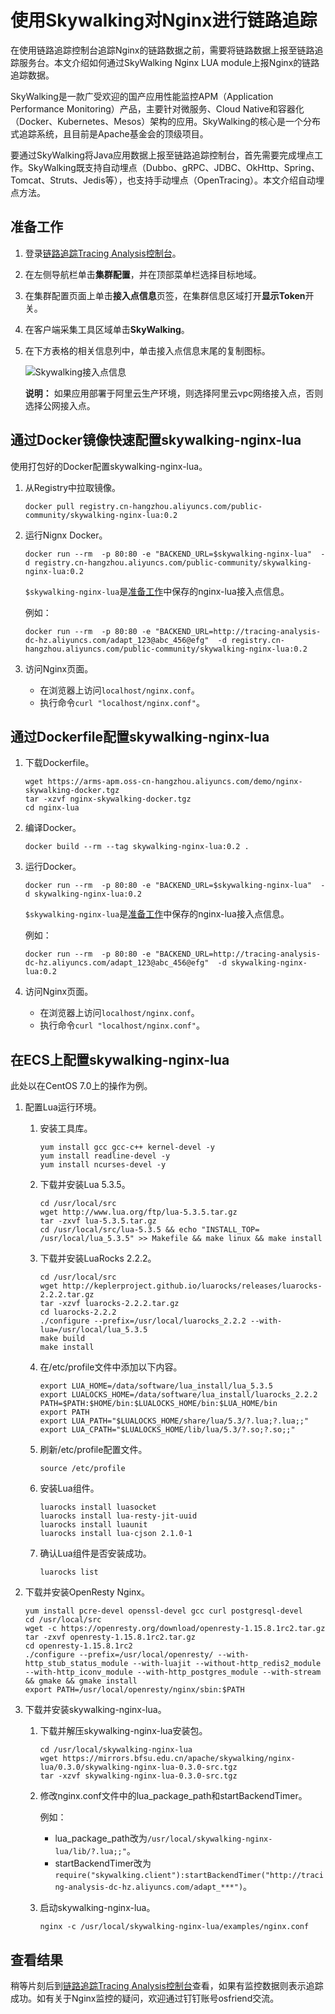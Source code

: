 # 使用Skywalking对Nginx进行链路追踪

在使用链路追踪控制台追踪Nginx的链路数据之前，需要将链路数据上报至链路追踪服务台。本文介绍如何通过SkyWalking Nginx LUA module上报Nginx的链路追踪数据。

SkyWalking是一款广受欢迎的国产应用性能监控APM（Application Performance Monitoring）产品，主要针对微服务、Cloud Native和容器化（Docker、Kubernetes、Mesos）架构的应用。SkyWalking的核心是一个分布式追踪系统，且目前是Apache基金会的顶级项目。

要通过SkyWalking将Java应用数据上报至链路追踪控制台，首先需要完成埋点工作。SkyWalking既支持自动埋点（Dubbo、gRPC、JDBC、OkHttp、Spring、Tomcat、Struts、Jedis等），也支持手动埋点（OpenTracing）。本文介绍自动埋点方法。

## 准备工作

1.  登录[链路追踪Tracing Analysis控制台](https://tracing-sg.console.aliyun.com/)。

2.  在左侧导航栏单击**集群配置**，并在顶部菜单栏选择目标地域。

3.  在集群配置页面上单击**接入点信息**页签，在集群信息区域打开**显示Token**开关。

4.  在客户端采集工具区域单击**SkyWalking**。

5.  在下方表格的相关信息列中，单击接入点信息末尾的复制图标。

    ![Skywalking接入点信息](https://static-aliyun-doc.oss-accelerate.aliyuncs.com/assets/img/zh-CN/6357049061/p207267.png)

    **说明：** 如果应用部署于阿里云生产环境，则选择阿里云vpc网络接入点，否则选择公网接入点。


## 通过Docker镜像快速配置skywalking-nginx-lua

使用打包好的Docker配置skywalking-nginx-lua。

1.  从Registry中拉取镜像。

    ```
    docker pull registry.cn-hangzhou.aliyuncs.com/public-community/skywalking-nginx-lua:0.2
    ```

2.  运行Nignx Docker。

    ```
    docker run --rm  -p 80:80 -e "BACKEND_URL=$skywalking-nginx-lua"  -d registry.cn-hangzhou.aliyuncs.com/public-community/skywalking-nginx-lua:0.2
    ```

    `$skywalking-nginx-lua`是[准备工作](#section_hst_9gl_yew)中保存的nginx-lua接入点信息。

    例如：

    ```
    docker run --rm  -p 80:80 -e "BACKEND_URL=http://tracing-analysis-dc-hz.aliyuncs.com/adapt_123@abc_456@efg"  -d registry.cn-hangzhou.aliyuncs.com/public-community/skywalking-nginx-lua:0.2
    ```

3.  访问Nginx页面。

    -   在浏览器上访问`localhost/nginx.conf`。
    -   执行命令`curl "localhost/nginx.conf"`。

## 通过Dockerfile配置skywalking-nginx-lua

1.  下载Dockerfile。

    ```
    wget https://arms-apm.oss-cn-hangzhou.aliyuncs.com/demo/nginx-skywalking-docker.tgz
    tar -xzvf nginx-skywalking-docker.tgz
    cd nginx-lua
    ```

2.  编译Docker。

    ```
    docker build --rm --tag skywalking-nginx-lua:0.2 .
    ```

3.  运行Docker。

    ```
    docker run --rm  -p 80:80 -e "BACKEND_URL=$skywalking-nginx-lua"  -d skywalking-nginx-lua:0.2
    ```

    `$skywalking-nginx-lua`是[准备工作](#section_hst_9gl_yew)中保存的nginx-lua接入点信息。

    例如：

    ```
    docker run --rm  -p 80:80 -e "BACKEND_URL=http://tracing-analysis-dc-hz.aliyuncs.com/adapt_123@abc_456@efg"  -d skywalking-nginx-lua:0.2
    ```

4.  访问Nginx页面。

    -   在浏览器上访问`localhost/nginx.conf`。
    -   执行命令`curl "localhost/nginx.conf"`。

## 在ECS上配置skywalking-nginx-lua

此处以在CentOS 7.0上的操作为例。

1.  配置Lua运行环境。

    1.  安装工具库。

        ```
        yum install gcc gcc-c++ kernel-devel -y
        yum install readline-devel -y
        yum install ncurses-devel -y
        ```

    2.  下载并安装Lua 5.3.5。

        ```
        cd /usr/local/src
        wget http://www.lua.org/ftp/lua-5.3.5.tar.gz
        tar -zxvf lua-5.3.5.tar.gz
        cd /usr/local/src/lua-5.3.5 && echo "INSTALL_TOP= /usr/local/lua_5.3.5" >> Makefile && make linux && make install
        ```

    3.  下载并安装LuaRocks 2.2.2。

        ```
        cd /usr/local/src
        wget http://keplerproject.github.io/luarocks/releases/luarocks-2.2.2.tar.gz
        tar -xzvf luarocks-2.2.2.tar.gz
        cd luarocks-2.2.2
        ./configure --prefix=/usr/local/luarocks_2.2.2 --with-lua=/usr/local/lua_5.3.5
        make build
        make install
        ```

    4.  在/etc/profile文件中添加以下内容。

        ```
        export LUA_HOME=/data/software/lua_install/lua_5.3.5
        export LUALOCKS_HOME=/data/software/lua_install/luarocks_2.2.2
        PATH=$PATH:$HOME/bin:$LUALOCKS_HOME/bin:$LUA_HOME/bin
        export PATH
        export LUA_PATH="$LUALOCKS_HOME/share/lua/5.3/?.lua;?.lua;;"
        export LUA_CPATH="$LUALOCKS_HOME/lib/lua/5.3/?.so;?.so;;"
        ```

    5.  刷新/etc/profile配置文件。

        ```
        source /etc/profile
        ```

    6.  安装Lua组件。

        ```
        luarocks install luasocket
        luarocks install lua-resty-jit-uuid
        luarocks install luaunit
        luarocks install lua-cjson 2.1.0-1
        ```

    7.  确认Lua组件是否安装成功。

        ```
        luarocks list
        ```

2.  下载并安装OpenResty Nginx。

    ```
    yum install pcre-devel openssl-devel gcc curl postgresql-devel
    cd /usr/local/src
    wget -c https://openresty.org/download/openresty-1.15.8.1rc2.tar.gz
    tar -zxvf openresty-1.15.8.1rc2.tar.gz
    cd openresty-1.15.8.1rc2
    ./configure --prefix=/usr/local/openresty/ --with-http_stub_status_module --with-luajit --without-http_redis2_module --with-http_iconv_module --with-http_postgres_module --with-stream && gmake && gmake install
    export PATH=/usr/local/openresty/nginx/sbin:$PATH
    ```

3.  下载并安装skywalking-nginx-lua。

    1.  下载并解压skywalking-nginx-lua安装包。

        ```
        cd /usr/local/skywalking-nginx-lua
        wget https://mirrors.bfsu.edu.cn/apache/skywalking/nginx-lua/0.3.0/skywalking-nginx-lua-0.3.0-src.tgz
        tar -xzvf skywalking-nginx-lua-0.3.0-src.tgz
        ```

    2.  修改nginx.conf文件中的lua\_package\_path和startBackendTimer。

        例如：

        -   lua\_package\_path改为`/usr/local/skywalking-nginx-lua/lib/?.lua;;"`。
        -   startBackendTimer改为`require("skywalking.client"):startBackendTimer("http://tracing-analysis-dc-hz.aliyuncs.com/adapt_***")`。
    3.  启动skywalking-nginx-lua。

        ```
        nginx -c /usr/local/skywalking-nginx-lua/examples/nginx.conf
        ```


## 查看结果

稍等片刻后到[链路追踪Tracing Analysis控制台](https://tracing-sg.console.aliyun.com/)查看，如果有监控数据则表示追踪成功。如有关于Nginx监控的疑问，欢迎通过钉钉账号osfriend交流。

